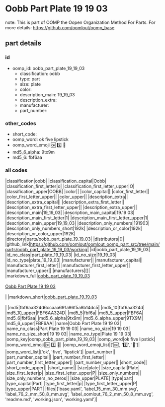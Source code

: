 # Oobb Part Plate 19 19 03  

note: This is part of OOMP the Oopen Organization Method For Parts. For more details: https://github.com/oomlout/oomp_base

##  part details





### id
* oomp_id: oobb_part_plate_19_19_03
  * classification: oobb
  * type: part
  * size: plate
  * color: 
  * description_main: 19_19_03
  * description_extra: 
  * manufacturer: 
  * part_number: 

### other_codes
* short_code: 
* oomp_word: ok five lipstick
* oomp_word_emoji :ok: :five: :lipstick:
* md5_6_alpha: 9tx9m
* md5_6: fbf6aa

### all codes 
|classification|oobb|
|classification_capital|Oobb|
|classification_first_letter|o|
|classification_first_letter_upper|O|
|classification_upper|OOBB|
|color||
|color_capital||
|color_first_letter||
|color_first_letter_upper||
|color_upper||
|description_extra||
|description_extra_capital||
|description_extra_first_letter||
|description_extra_first_letter_upper||
|description_extra_upper||
|description_main|19_19_03|
|description_main_capital|19.19 03|
|description_main_first_letter|1|
|description_main_first_letter_upper|1|
|description_main_upper|19_19_03|
|description_only_numbers|191903|
|description_only_numbers_short|192k|
|description_or_color|192k|
|description_or_color_upper|192K|
|directory|parts/oobb_part_plate_19_19_03|
|distributors|[]|
|github_link|https://github.com/oomlout/oomlout_oomp_part_src/tree/main/parts/oobb_part_plate_19_19_03/working|
|id|oobb_part_plate_19_19_03|
|id_no_class|part_plate_19_19_03|
|id_no_size|19_19_03|
|id_no_type|plate_19_19_03|
|manufacturer||
|manufacturer_capital||
|manufacturer_first_letter||
|manufacturer_first_letter_upper||
|manufacturer_upper||
|manufacturers|[]|
|markdown_full|[oobb_part_plate_19_19_03](https://github.com/oomlout/oomlout_oomp_part_src/tree/main/parts/oobb_part_plate_19_19_03/working)<br>[](https://github.com/oomlout/oomlout_oomp_part_src/tree/main/parts/oobb_part_plate_19_19_03/working)<br>[Oobb Part Plate 19 19 03](https://github.com/oomlout/oomlout_oomp_part_src/tree/main/parts/oobb_part_plate_19_19_03/working)<br><br>|
|markdown_short|[oobb_part_plate_19_19_03](https://github.com/oomlout/oomlout_oomp_part_src/tree/main/parts/oobb_part_plate_19_19_03/working)<br><br>|
|md5|fbf6aa324d6ccaaa691a96f5a8b14dc5|
|md5_10|fbf6aa324d|
|md5_10_upper|FBF6AA324D|
|md5_5|fbf6a|
|md5_5_upper|FBF6A|
|md5_6|fbf6aa|
|md5_6_alpha|9tx9m|
|md5_6_alpha_upper|9TX9M|
|md5_6_upper|FBF6AA|
|name|Oobb Part Plate 19 19 03|
|name_no_class|Part Plate 19 19 03|
|name_no_size|19 19 03|
|name_no_size_short|19 19 03|
|name_no_type|Plate 19 19 03|
|oomp_key|oomp_oobb_part_plate_19_19_03|
|oomp_word|ok five lipstick|
|oomp_word_emoji|:ok: :five: :lipstick:|
|oomp_word_emoji_list|[':ok:', ':five:', ':lipstick:']|
|oomp_word_list|['ok', 'five', 'lipstick']|
|part_number||
|part_number_capital||
|part_number_first_letter||
|part_number_first_letter_upper||
|part_number_upper||
|short_code||
|short_code_upper||
|short_name||
|size|plate|
|size_capital|Plate|
|size_first_letter|p|
|size_first_letter_upper|P|
|size_only_numbers||
|size_only_numbers_no_zeros||
|size_upper|PLATE|
|type|part|
|type_capital|Part|
|type_first_letter|p|
|type_first_letter_upper|P|
|type_upper|PART|
|files|['base.yaml', 'label_15_mm_30_mm.svg', 'label_76_2_mm_50_8_mm.svg', 'label_oomlout_76_2_mm_50_8_mm.svg', 'readme.md', 'working.json', 'working.yaml']|
